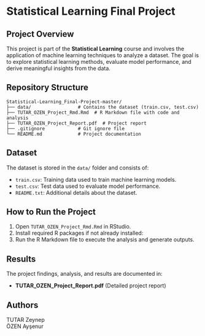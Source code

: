 # Statistical Learning Final Project

## Project Overview
This project is part of the **Statistical Learning** course and involves the application of machine learning techniques to analyze a dataset. The goal is to explore statistical learning methods, evaluate model performance, and derive meaningful insights from the data.

## Repository Structure
```
Statistical-Learning_Final-Project-master/
├── data/                 # Contains the dataset (train.csv, test.csv)
├── TUTAR_OZEN_Project_Rmd.Rmd  # R Markdown file with code and analysis
├── TUTAR_OZEN_Project_Report.pdf  # Project report
├── .gitignore            # Git ignore file
└── README.md             # Project documentation
```

## Dataset
The dataset is stored in the `data/` folder and consists of:
- `train.csv`: Training data used to train machine learning models.
- `test.csv`: Test data used to evaluate model performance.
- `README.txt`: Additional details about the dataset.

## How to Run the Project
1. Open `TUTAR_OZEN_Project_Rmd.Rmd` in RStudio.
2. Install required R packages if not already installed:
3. Run the R Markdown file to execute the analysis and generate outputs.

## Results
The project findings, analysis, and results are documented in:
- **TUTAR_OZEN_Project_Report.pdf** (Detailed project report)

## Authors
TUTAR Zeynep  
ÖZEN Ayşenur



